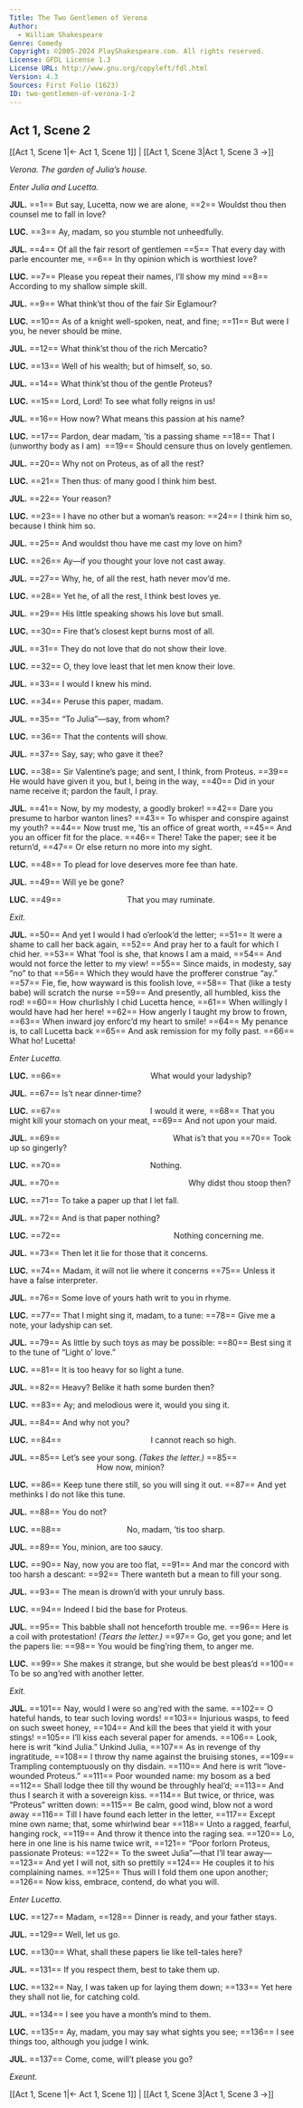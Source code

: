 ```yaml
---
Title: The Two Gentlemen of Verona
Author: 
  - William Shakespeare
Genre: Comedy
Copyright: ©2005-2024 PlayShakespeare.com. All rights reserved.
License: GFDL License 1.3
License URL: http://www.gnu.org/copyleft/fdl.html
Version: 4.3
Sources: First Folio (1623)
ID: two-gentlemen-of-verona-1-2
---
```


## Act 1, Scene 2
[[Act 1, Scene 1|← Act 1, Scene 1]] | [[Act 1, Scene 3|Act 1, Scene 3 →]]

*Verona. The garden of Julia’s house.*

*Enter Julia and Lucetta.*

**JUL.**
==1== But say, Lucetta, now we are alone,
==2== Wouldst thou then counsel me to fall in love?

**LUC.**
==3== Ay, madam, so you stumble not unheedfully.

**JUL.**
==4== Of all the fair resort of gentlemen
==5== That every day with parle encounter me,
==6== In thy opinion which is worthiest love?

**LUC.**
==7== Please you repeat their names, I’ll show my mind
==8== According to my shallow simple skill.

**JUL.**
==9== What think’st thou of the fair Sir Eglamour?

**LUC.**
==10== As of a knight well-spoken, neat, and fine;
==11== But were I you, he never should be mine.

**JUL.**
==12== What think’st thou of the rich Mercatio?

**LUC.**
==13== Well of his wealth; but of himself, so, so.

**JUL.**
==14== What think’st thou of the gentle Proteus?

**LUC.**
==15== Lord, Lord! To see what folly reigns in us!

**JUL.**
==16== How now? What means this passion at his name?

**LUC.**
==17== Pardon, dear madam, ’tis a passing shame
==18== That I (unworthy body as I am) 
==19== Should censure thus on lovely gentlemen.

**JUL.**
==20== Why not on Proteus, as of all the rest?

**LUC.**
==21== Then thus: of many good I think him best.

**JUL.**
==22== Your reason?

**LUC.**
==23== I have no other but a woman’s reason:
==24== I think him so, because I think him so.

**JUL.**
==25== And wouldst thou have me cast my love on him?

**LUC.**
==26== Ay—if you thought your love not cast away.

**JUL.**
==27== Why, he, of all the rest, hath never mov’d me.

**LUC.**
==28== Yet he, of all the rest, I think best loves ye.

**JUL.**
==29== His little speaking shows his love but small.

**LUC.**
==30== Fire that’s closest kept burns most of all.

**JUL.**
==31== They do not love that do not show their love.

**LUC.**
==32== O, they love least that let men know their love.

**JUL.**
==33== I would I knew his mind.

**LUC.**
==34== Peruse this paper, madam.

**JUL.**
==35== “To Julia”—say, from whom?

**LUC.**
==36== That the contents will show.

**JUL.**
==37== Say, say; who gave it thee?

**LUC.**
==38== Sir Valentine’s page; and sent, I think, from Proteus.
==39== He would have given it you, but I, being in the way,
==40== Did in your name receive it; pardon the fault, I pray.

**JUL.**
==41== Now, by my modesty, a goodly broker!
==42== Dare you presume to harbor wanton lines?
==43== To whisper and conspire against my youth?
==44== Now trust me, ’tis an office of great worth,
==45== And you an officer fit for the place.
==46== There! Take the paper; see it be return’d,
==47== Or else return no more into my sight.

**LUC.**
==48== To plead for love deserves more fee than hate.

**JUL.**
==49== Will ye be gone?

**LUC.**
==49==         That you may ruminate.

*Exit.*

**JUL.**
==50== And yet I would I had o’erlook’d the letter;
==51== It were a shame to call her back again,
==52== And pray her to a fault for which I chid her.
==53== What ’fool is she, that knows I am a maid,
==54== And would not force the letter to my view!
==55== Since maids, in modesty, say “no” to that
==56== Which they would have the profferer construe “ay.”
==57== Fie, fie, how wayward is this foolish love,
==58== That (like a testy babe) will scratch the nurse
==59== And presently, all humbled, kiss the rod!
==60== How churlishly I chid Lucetta hence,
==61== When willingly I would have had her here!
==62== How angerly I taught my brow to frown,
==63== When inward joy enforc’d my heart to smile!
==64== My penance is, to call Lucetta back
==65== And ask remission for my folly past.
==66== What ho! Lucetta!

*Enter Lucetta.*

**LUC.**
==66==            What would your ladyship?

**JUL.**
==67== Is’t near dinner-time?

**LUC.**
==67==            I would it were,
==68== That you might kill your stomach on your meat,
==69== And not upon your maid.

**JUL.**
==69==               What is’t that you
==70== Took up so gingerly?

**LUC.**
==70==            Nothing.

**JUL.**
==70==                 Why didst thou stoop then?

**LUC.**
==71== To take a paper up that I let fall.

**JUL.**
==72== And is that paper nothing?

**LUC.**
==72==               Nothing concerning me.

**JUL.**
==73== Then let it lie for those that it concerns.

**LUC.**
==74== Madam, it will not lie where it concerns
==75== Unless it have a false interpreter.

**JUL.**
==76== Some love of yours hath writ to you in rhyme.

**LUC.**
==77== That I might sing it, madam, to a tune:
==78== Give me a note, your ladyship can set.

**JUL.**
==79== As little by such toys as may be possible:
==80== Best sing it to the tune of “Light o’ love.”

**LUC.**
==81== It is too heavy for so light a tune.

**JUL.**
==82== Heavy? Belike it hath some burden then?

**LUC.**
==83== Ay; and melodious were it, would you sing it.

**JUL.**
==84== And why not you?

**LUC.**
==84==            I cannot reach so high.

**JUL.**
==85== Let’s see your song.
*(Takes the letter.)*
==85==            How now, minion?

**LUC.**
==86== Keep tune there still, so you will sing it out.
==87== And yet methinks I do not like this tune.

**JUL.**
==88== You do not?

**LUC.**
==88==         No, madam, ’tis too sharp.

**JUL.**
==89== You, minion, are too saucy.

**LUC.**
==90== Nay, now you are too flat,
==91== And mar the concord with too harsh a descant:
==92== There wanteth but a mean to fill your song.

**JUL.**
==93== The mean is drown’d with your unruly bass.

**LUC.**
==94== Indeed I bid the base for Proteus.

**JUL.**
==95== This babble shall not henceforth trouble me.
==96== Here is a coil with protestation!
*(Tears the letter.)*
==97== Go, get you gone; and let the papers lie:
==98== You would be fing’ring them, to anger me.

**LUC.**
==99== She makes it strange, but she would be best pleas’d
==100== To be so ang’red with another letter.

*Exit.*

**JUL.**
==101== Nay, would I were so ang’red with the same.
==102== O hateful hands, to tear such loving words!
==103== Injurious wasps, to feed on such sweet honey,
==104== And kill the bees that yield it with your stings!
==105== I’ll kiss each several paper for amends.
==106== Look, here is writ “kind Julia.” Unkind Julia,
==107== As in revenge of thy ingratitude,
==108== I throw thy name against the bruising stones,
==109== Trampling contemptuously on thy disdain.
==110== And here is writ “love-wounded Proteus.”
==111== Poor wounded name: my bosom as a bed
==112== Shall lodge thee till thy wound be throughly heal’d;
==113== And thus I search it with a sovereign kiss.
==114== But twice, or thrice, was “Proteus” written down:
==115== Be calm, good wind, blow not a word away
==116== Till I have found each letter in the letter,
==117== Except mine own name; that, some whirlwind bear
==118== Unto a ragged, fearful, hanging rock,
==119== And throw it thence into the raging sea.
==120== Lo, here in one line is his name twice writ,
==121== “Poor forlorn Proteus, passionate Proteus:
==122== To the sweet Julia”—that I’ll tear away⁠—
==123== And yet I will not, sith so prettily
==124== He couples it to his complaining names.
==125== Thus will I fold them one upon another;
==126== Now kiss, embrace, contend, do what you will.

*Enter Lucetta.*

**LUC.**
==127== Madam,
==128== Dinner is ready, and your father stays.

**JUL.**
==129== Well, let us go.

**LUC.**
==130== What, shall these papers lie like tell-tales here?

**JUL.**
==131== If you respect them, best to take them up.

**LUC.**
==132== Nay, I was taken up for laying them down;
==133== Yet here they shall not lie, for catching cold.

**JUL.**
==134== I see you have a month’s mind to them.

**LUC.**
==135== Ay, madam, you may say what sights you see;
==136== I see things too, although you judge I wink.

**JUL.**
==137== Come, come, will’t please you go?

*Exeunt.*

[[Act 1, Scene 1|← Act 1, Scene 1]] | [[Act 1, Scene 3|Act 1, Scene 3 →]]